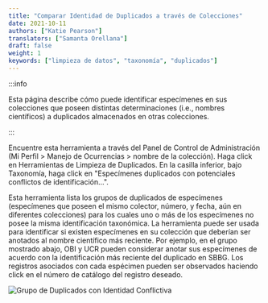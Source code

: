 ```yaml
---
title: "Comparar Identidad de Duplicados a través de Colecciones"
date: 2021-10-11
authors: ["Katie Pearson"]
translators: ["Samanta Orellana"]
draft: false
weight: 1
keywords: ["limpieza de datos", "taxonomía", "duplicados"]
---
```


:::info

Esta página describe cómo puede identificar especímenes en sus colecciones que poseen distintas determinaciones (i.e., nombres científicos) a duplicados almacenados en otras colecciones.

:::

Encuentre esta herramienta a través del Panel de Control de Administración (Mi Perfil > Manejo de Ocurrencias > nombre de la colección). Haga click en Herramientas de Limpieza de Duplicados. En la casilla inferior, bajo Taxonomía, haga click en "Especímenes duplicados con potenciales conflictos de identificación...".

Esta herramienta lista los grupos de duplicados de especímenes (especímenes que poseen el mismo colector, número, y fecha, aún en diferentes colecciones) para los cuales uno o más de los especímenes no posee la misma identificación taxonómica. La herramienta puede ser usada para identificar si existen especímenes en su colección que deberían ser anotados al nombre científico más reciente. Por ejemplo, en el grupo mostrado abajo, OBI y UCR pueden considerar anotar sus especímenes de acuerdo con la identificación más reciente del duplicado en SBBG. Los registros asociados con cada espécimen pueden ser observados haciendo click en el número de catálogo del registro deseado.

![Grupo de Duplicados con Identidad Conflictiva](/img/dupewithconflictingid.png)
